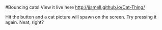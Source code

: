 #Bouncing cats!
View it live here http://jjamell.github.io/Cat-Thing/

Hit the button and a cat picture will spawn on the screen.
Try pressing it again.  Neat, right? 
